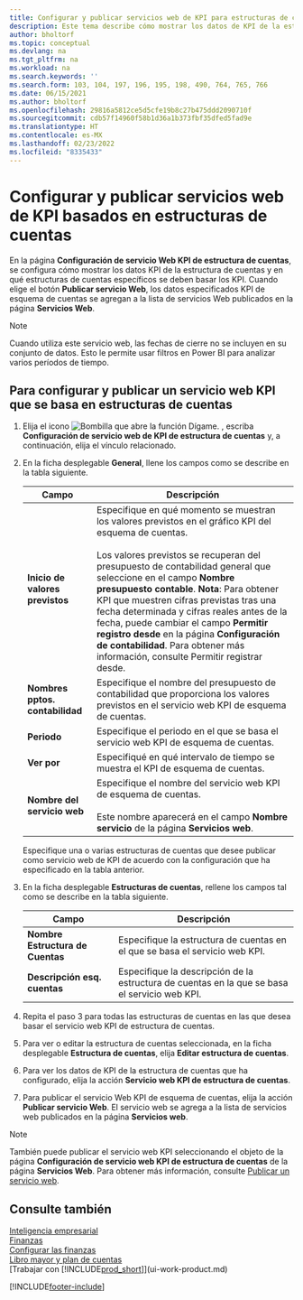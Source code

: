 ```yaml
---
title: Configurar y publicar servicios web de KPI para estructuras de cuentas
description: Este tema describe cómo mostrar los datos de KPI de la estructura de cuentas en función de estructuras de cuentas específicas.
author: bholtorf
ms.topic: conceptual
ms.devlang: na
ms.tgt_pltfrm: na
ms.workload: na
ms.search.keywords: ''
ms.search.form: 103, 104, 197, 196, 195, 198, 490, 764, 765, 766
ms.date: 06/15/2021
ms.author: bholtorf
ms.openlocfilehash: 29816a5812ce5d5cfe19b8c27b475ddd2090710f
ms.sourcegitcommit: cdb57f14960f58b1d36a1b373fbf35dfed5fad9e
ms.translationtype: HT
ms.contentlocale: es-MX
ms.lasthandoff: 02/23/2022
ms.locfileid: "8335433"
---
```

# <a name="set-up-and-publish-kpi-web-services-based-on-account-schedules"></a>Configurar y publicar servicios web de KPI basados en estructuras de cuentas
En la página **Configuración de servicio Web KPI de estructura de cuentas**, se configura cómo mostrar los datos KPI de la estructura de cuentas y en qué estructuras de cuentas específicos se deben basar los KPI. Cuando elige el botón **Publicar servicio Web**, los datos especificados KPI de esquema de cuentas se agregan a la lista de servicios Web publicados en la página **Servicios Web**.  

> [!NOTE]
> Cuando utiliza este servicio web, las fechas de cierre no se incluyen en su conjunto de datos. Esto le permite usar filtros en Power BI para analizar varios períodos de tiempo.

## <a name="to-set-up-and-publish-a-kpi-web-service-that-is-based-on-account-schedules"></a>Para configurar y publicar un servicio web KPI que se basa en estructuras de cuentas  
1.  Elija el icono ![Bombilla que abre la función Dígame.](media/ui-search/search_small.png "Dígame qué desea hacer") , escriba **Configuración de servicio web de KPI de estructura de cuentas** y, a continuación, elija el vínculo relacionado.  
2.  En la ficha desplegable **General**, llene los campos como se describe en la tabla siguiente.  

    |Campo|Descripción|  
    |---------------------------------|---------------------------------------|  
    |**Inicio de valores previstos**|Especifique en qué momento se muestran los valores previstos en el gráfico KPI del esquema de cuentas.<br /><br /> Los valores previstos se recuperan del presupuesto de contabilidad general que seleccione en el campo **Nombre presupuesto contable**. **Nota**: Para obtener KPI que muestren cifras previstas tras una fecha determinada y cifras reales antes de la fecha, puede cambiar el campo **Permitir registro desde** en la página **Configuración de contabilidad**. Para obtener más información, consulte Permitir registrar desde.|  
    |**Nombres pptos. contabilidad**|Especifique el nombre del presupuesto de contabilidad que proporciona los valores previstos en el servicio web KPI de esquema de cuentas.|  
    |**Periodo**|Especifique el periodo en el que se basa el servicio web KPI de esquema de cuentas.|  
    |**Ver por**|Especifiqué en qué intervalo de tiempo se muestra el KPI de esquema de cuentas.|  
    |**Nombre del servicio web**|Especifique el nombre del servicio web KPI de esquema de cuentas.<br /><br /> Este nombre aparecerá en el campo **Nombre servicio** de la página **Servicios web**.|  

    Especifique una o varias estructuras de cuentas que desee publicar como servicio web de KPI de acuerdo con la configuración que ha especificado en la tabla anterior.  

3.  En la ficha desplegable **Estructuras de cuentas**, rellene los campos tal como se describe en la tabla siguiente.  

    |Campo|Descripción|  
    |---------------------------------|---------------------------------------|  
    |**Nombre Estructura de Cuentas**|Especifique la estructura de cuentas en el que se basa el servicio web KPI.|  
    |**Descripción esq. cuentas**|Especifique la descripción de la estructura de cuentas en la que se basa el servicio web KPI.|  

4.  Repita el paso 3 para todas las estructuras de cuentas en las que desea basar el servicio web KPI de estructura de cuentas.  
5.  Para ver o editar la estructura de cuentas seleccionada, en la ficha desplegable **Estructura de cuentas**, elija **Editar estructura de cuentas**.  
6.  Para ver los datos de KPI de la estructura de cuentas que ha configurado, elija la acción **Servicio web KPI de estructura de cuentas**.  
7.  Para publicar el servicio Web KPI de esquema de cuentas, elija la acción **Publicar servicio Web**. El servicio web se agrega a la lista de servicios web publicados en la página **Servicios web**.  

> [!NOTE]  
>  También puede publicar el servicio web KPI seleccionando el objeto de la página **Configuración de servicio web KPI de estructura de cuentas** de la página **Servicios Web**. Para obtener más información, consulte [Publicar un servicio web](across-how-publish-web-service.md).  

## <a name="see-also"></a>Consulte también  
[Inteligencia empresarial](bi.md)  
[Finanzas](finance.md)  
[Configurar las finanzas](finance-setup-finance.md)  
[Libro mayor y plan de cuentas](finance-general-ledger.md)  
[Trabajar con [!INCLUDE[prod_short](includes/prod_short.md)]](ui-work-product.md)


[!INCLUDE[footer-include](includes/footer-banner.md)]
